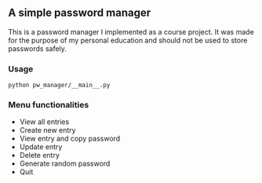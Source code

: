 ## A simple password manager

This is a password manager I implemented as a course project. 
It was made for the purpose of my personal education and should not be used to store passwords safely.

### Usage

```
python pw_manager/__main__.py
```

### Menu functionalities 

- View all entries 
- Create new entry 
- View entry and copy password
- Update entry 
- Delete entry 
- Generate random password 
- Quit




